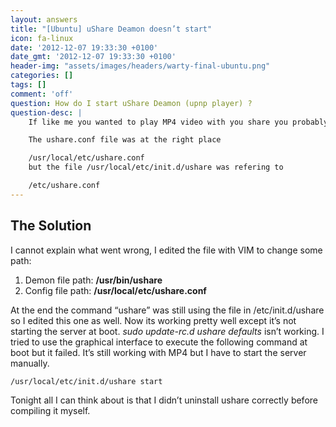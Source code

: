 ```yaml
---
layout: answers
title: "[Ubuntu] uShare Deamon doesn’t start"
icon: fa-linux
date: '2012-12-07 19:33:30 +0100'
date_gmt: '2012-12-07 19:33:30 +0100'
header-img: "assets/images/headers/warty-final-ubuntu.png"
categories: []
tags: []
comment: 'off'
question: How do I start uShare Deamon (upnp player) ?
question-desc: |
    If like me you wanted to play MP4 video with you share you probably had to compile it yourself. I followed this nice post but it didn’t work exactly like I expected.

    The ushare.conf file was at the right place

    /usr/local/etc/ushare.conf
    but the file /usr/local/etc/init.d/ushare was refering to

    /etc/ushare.conf
---
```


## The Solution

I cannot explain what went wrong, I edited the file with VIM to change some path:

1. Demon file path: **/usr/bin/ushare**
1. Config file path: **/usr/local/etc/ushare.conf**

At the end the command “ushare” was still using the file in /etc/init.d/ushare so I edited this one as well. Now its working pretty well except it’s not starting the server at boot. *sudo update-rc.d ushare defaults* isn’t working. I tried to use the graphical interface to execute the following command at boot but it failed. It’s still working with MP4 but I have to start the server manually.


```bash
/usr/local/etc/init.d/ushare start
```


Tonight all I can think about is that I didn’t uninstall ushare correctly before compiling it myself.
